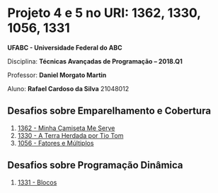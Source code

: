 # Projeto 4 e 5 no URI: 1362, 1330, 1056, 1331

**UFABC - Universidade Federal do ABC**

Disciplina: **Técnicas Avançadas de Programação – 2018.Q1**

Professor: **Daniel Morgato Martin**

Aluno: **Rafael Cardoso da Silva** 21048012


## Desafios sobre Emparelhamento e Cobertura

1. [1362 - Minha Camiseta Me Serve](https://www.urionlinejudge.com.br/judge/pt/problems/view/1362)
2. [1330 - A Terra Herdada por Tio Tom](https://www.urionlinejudge.com.br/judge/pt/problems/view/1330)
3. [1056 - Fatores e Múltiplos](https://www.urionlinejudge.com.br/judge/pt/problems/view/1056)

## Desafios sobre Programação Dinâmica

1. [1331 - Blocos](https://www.urionlinejudge.com.br/judge/pt/problems/view/1331)

